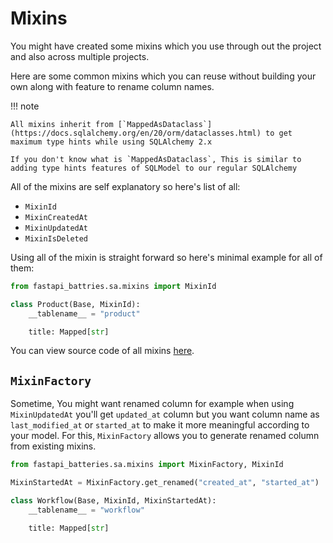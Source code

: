 # Mixins

You might have created some mixins which you use through out the project and also across multiple projects.

Here are some common mixins which you can reuse without building your own along with feature to rename column names.

!!! note

    All mixins inherit from [`MappedAsDataclass`](https://docs.sqlalchemy.org/en/20/orm/dataclasses.html) to get maximum type hints while using SQLAlchemy 2.x

    If you don't know what is `MappedAsDataclass`, This is similar to adding type hints features of SQLModel to our regular SQLAlchemy

All of the mixins are self explanatory so here's list of all:

- `MixinId`
- `MixinCreatedAt`
- `MixinUpdatedAt`
- `MixinIsDeleted`

Using all of the mixin is straight forward so here's minimal example for all of them:

```py hl_lines="1 3"
from fastapi_battries.sa.mixins import MixinId

class Product(Base, MixinId):
    __tablename__ = "product"

    title: Mapped[str]
```

You can view source code of all mixins [here](https://github.com/jd-solanki/fastapi-batteries/blob/main/src/fastapi_batteries/sa/mixins.py).

## `MixinFactory`

Sometime, You might want renamed column for example when using `MixinUpdatedAt` you'll get `updated_at` column but you want column name as `last_modified_at` or `started_at` to make it more meaningful according to your model. For this, `MixinFactory` allows you to generate renamed column from existing mixins.

```py
from fastapi_batteries.sa.mixins import MixinFactory, MixinId

MixinStartedAt = MixinFactory.get_renamed("created_at", "started_at")

class Workflow(Base, MixinId, MixinStartedAt):
    __tablename__ = "workflow"

    title: Mapped[str]
```
